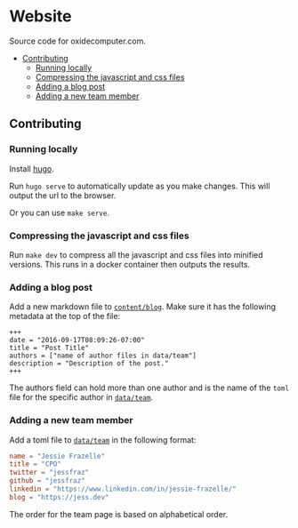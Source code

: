 # Website

Source code for oxidecomputer.com.

* [Contributing](README.md#contributing)
    * [Running locally](README.md#running-locally)
    * [Compressing the javascript and css files](README.md#compressing-the-javascript-and-css-files)
    * [Adding a blog post](README.md#adding-a-blog-post)
    * [Adding a new team member](README.md#adding-a-new-team-member)

## Contributing

### Running locally

Install [hugo](https://gohugo.io/).

Run `hugo serve` to automatically update as you make changes. This will output
the url to the browser.

Or you can use `make serve`.

### Compressing the javascript and css files

Run `make dev` to compress all the javascript and css files into minified
versions. This runs in a docker container then outputs the results.

### Adding a blog post

Add a new markdown file to [`content/blog`](content/blog). Make sure it has the
following metadata at the top of the file:

```
+++
date = "2016-09-17T08:09:26-07:00"
title = "Post Title"
authors = ["name of author files in data/team"]
description = "Description of the post."
+++
```

The authors field can hold more than one author and is the name of the `toml`
file for the specific author in [`data/team`](data/team).

### Adding a new team member

Add a toml file to [`data/team`](data/team) in the following format:

```toml
name = "Jessie Frazelle"
title = "CPO"
twitter = "jessfraz"
github = "jessfraz"
linkedin = "https://www.linkedin.com/in/jessie-frazelle/"
blog = "https://jess.dev"
```

The order for the team page is based on alphabetical order.
